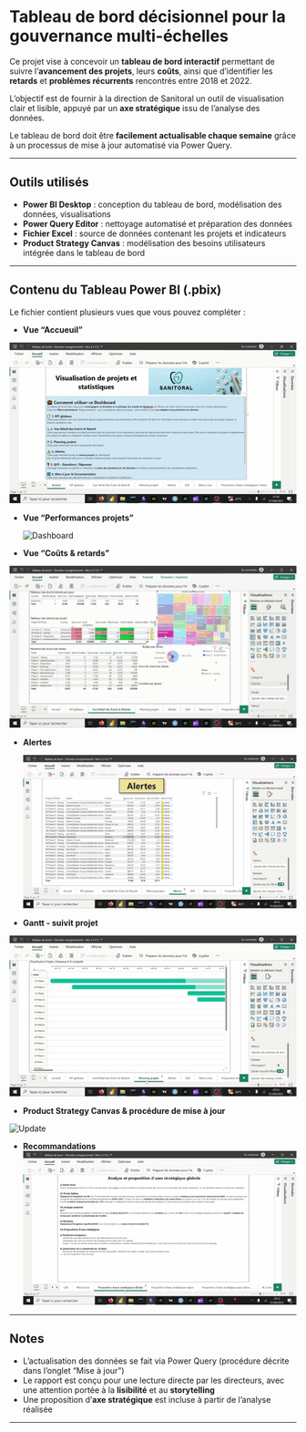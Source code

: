 # Tableau de bord décisionnel pour la gouvernance multi-échelles

Ce projet vise à concevoir un **tableau de bord interactif** permettant de suivre l’**avancement des projets**, leurs **coûts**, ainsi que d’identifier les **retards** et **problèmes récurrents** rencontrés entre 2018 et 2022.

L’objectif est de fournir à la direction de Sanitoral un outil de visualisation clair et lisible, appuyé par un **axe stratégique** issu de l’analyse des données.

Le tableau de bord doit être **facilement actualisable chaque semaine** grâce à un processus de mise à jour automatisé via Power Query.

---

##  Outils utilisés

- **Power BI Desktop** : conception du tableau de bord, modélisation des données, visualisations
- **Power Query Editor** : nettoyage automatisé et préparation des données
- **Fichier Excel** : source de données contenant les projets et indicateurs
- **Product Strategy Canvas** : modélisation des besoins utilisateurs intégrée dans le tableau de bord

---

##  Contenu du Tableau Power BI (.pbix)

Le fichier contient plusieurs vues que vous pouvez compléter :

- **Vue “Accueuil”** 
  
![Accueil](https://github.com/Torkiell-Angoria/Power-BI---Tableau-de-bord-d-cisionnel-pour-la-gouvernance-multi--chelle/blob/main/img/Acceuil.gif)

- **Vue “Performances projets”** 

  ![Dashboard](https://github.com/Torkiell-Angoria/Power-BI---Tableau-de-bord-d-cisionnel-pour-la-gouvernance-multi--chelle/blob/main/img/Dashboard.gif)
  
- **Vue “Coûts & retards”** 
  
![Ecart](https://github.com/Torkiell-Angoria/Power-BI---Tableau-de-bord-d-cisionnel-pour-la-gouvernance-multi--chelle/blob/main/img/Ecart%20et%20retard.gif)
  
- **Alertes**

  ![Alerte](https://github.com/Torkiell-Angoria/Power-BI---Tableau-de-bord-d-cisionnel-pour-la-gouvernance-multi--chelle/blob/main/img/Alerte.gif)

- **Gantt - suivit projet** 

![Gantt](https://github.com/Torkiell-Angoria/Power-BI---Tableau-de-bord-d-cisionnel-pour-la-gouvernance-multi--chelle/blob/main/img/Gantt.gif)
 
-  **Product Strategy Canvas & procédure de mise à jour**

![Update](https://github.com/Torkiell-Angoria/Power-BI---Tableau-de-bord-d-cisionnel-pour-la-gouvernance-multi--chelle/blob/main/img/Mise%20%C3%A0%20jour%20%26%20product%20canvas.gif)


- **Recommandations**
![AxesStrategiques](https://github.com/Torkiell-Angoria/Power-BI---Tableau-de-bord-d-cisionnel-pour-la-gouvernance-multi--chelle/blob/main/img/Proposition%20axes%20strategiques.gif)

---

##  Notes

- L’actualisation des données se fait via Power Query (procédure décrite dans l’onglet “Mise à jour”)
- Le rapport est conçu pour une lecture directe par les directeurs, avec une attention portée à la **lisibilité** et au **storytelling**
- Une proposition d’**axe stratégique** est incluse à partir de l’analyse réalisée

---
